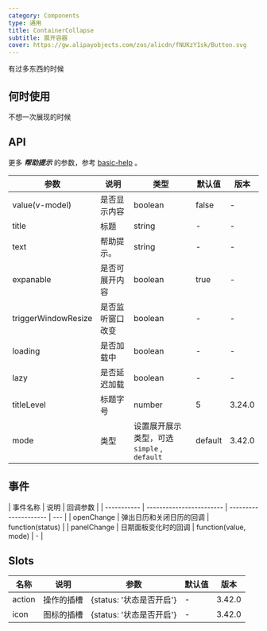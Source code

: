 ```yaml
---
category: Components
type: 通用
title: ContainerCollapse
subtitle: 展开容器
cover: https://gw.alipayobjects.com/zos/alicdn/fNUKzY1sk/Button.svg
---
```


有过多东西的时候

## 何时使用

不想一次展现的时候

## API

更多 **_帮助提示_** 的参数，参考 [basic-help](./basic-help-cn) 。

| 参数 | 说明 | 类型 | 默认值 | 版本 |
| --- | --- | --- | --- | --- |
| value(v-model) | 是否显示内容 | boolean | false | - |
| title | 标题 | string | - | - |
| text | 帮助提示。 | string | - | - |
| expanable | 是否可展开内容 | boolean | true | - |
| triggerWindowResize | 是否监听窗口改变 | boolean | - | - |
| loading | 是否加载中 | boolean | - | - |
| lazy | 是否延迟加载 | boolean | - | - |
| titleLevel | 标题字号 | number | 5 | 3.24.0 |
| mode | 类型 | 设置展开展示类型，可选 `simple` , `default` | default | 3.42.0 |

## 事件

| 事件名称    | 说明                     | 回调参数              |
| ----------- | ------------------------ | --------------------- | --- |
| openChange  | 弹出日历和关闭日历的回调 | function(status)      |
| panelChange | 日期面板变化时的回调     | function(value, mode) | -   |

## Slots

| 名称   | 说明       | 参数                     | 默认值 | 版本   |
| ------ | ---------- | ------------------------ | ------ | ------ |
| action | 操作的插槽 | {status: '状态是否开启'} | -      | 3.42.0 |
| icon   | 图标的插槽 | {status: '状态是否开启'} | -      | 3.42.0 |
